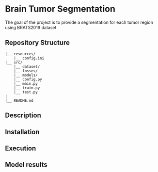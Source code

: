 # Brain Tumor Segmentation

The goal of the project is to provide a segmentation for each tumor region using BRATS2019 dataset

## Repository Structure
    |__ resources/
        |__ config.ini
    |__ src/
        |__ dataset/
        |__ losses/
        |__ models/
        |__ config.py
        |__ main.py
        |__ train.py
        |__ test.py
    |    
    |__ README.md

## Description


## Installation

## Execution

## Model results 